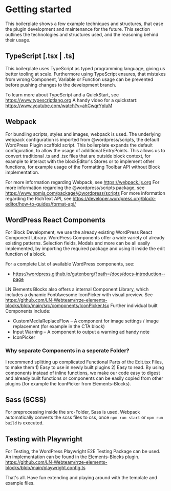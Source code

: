 # Getting started
This boilerplate shows a few example techniques and structures, that ease the plugin development and maintenance for the future. This section outlines the technologies and structures used, and the reasoning behind their usage.

## TypeScript [.tsx | .ts]
This boilerplate uses TypeScript as typed programming language, giving us better tooling at scale. Furthermore using TypeScript ensures, that mistakes from wrong Component, Variable or Function usage can be prevented before pushing changes to the development branch.

To learn more about TypeScript and a QuickStart, see https://www.typescriptlang.org
A handy video for a quickstart: https://www.youtube.com/watch?v=ahCwqrYpIuM

## Webpack
For bundling scripts, styles and images, webpack is used. The underlying webpack configuration is imported from @wordpress/scripts, the default WordPress Plugin scaffold script. This boilerplate expands the default configuration, to allow the usage of additional EntryPoints. This allows us to convert traditional .ts and .tsx files that are outside block context, for example to interact with the blockEditor's Stores or to implement other functions, for example usage of the Formatting Toolbar API without Block implementation.

For more information regarding Webpack, see https://webpack.js.org
For more information regarding the @wordpress/scripts package, see https://www.npmjs.com/package/@wordpress/scripts
For more information regarding the RichText API, see https://developer.wordpress.org/block-editor/how-to-guides/format-api/

## WordPress React Components
For Block Development, we use the already existing WordPress React Component Library. WordPress Components offer a wide variety of already existing patterns. Selection fields, Modals and more can be all easily implemented, by importing the required package and using it inside the edit function of a block.

For a complete List of available WordPress components, see: 
- https://wordpress.github.io/gutenberg/?path=/docs/docs-introduction--page

LN Elements Blocks also offers a internal Component Library, which includes a dynamic FontAwesome IconPicker with visual preview. See https://github.com/LN-Webteam/rrze-elements-blocks/blob/main/src/components/IconPicker.tsx
Further individual built Components include:
- CustomMediaReplaceFlow – A component for image settings / image replacement (for example in the CTA block)
- Input Warning – A component to output a warning ad handy note
- IconPicker

### Why separate Components in a seperate Folder?
I recommend splitting up complicated Functional Parts of the Edit.tsx Files, to make them 1) Easy to use in newly built plugins 2) Easy to read. By using components instead of inline functions, we make our code easy to digest and already built functions or components can be easily copied from other plugins (for example the IconPicker from Elements-Blocks).

## Sass (SCSS)
For preprocessing inside the src-Folder, Sass is used. Webpack automatically converts the scss files to css, once `npm run start` or `npm run build` is executed.

## Testing with Playwright
For Testing, the WordPress Playwright E2E Testing Package can be used. An implementation can be found in the Elements-Blocks plugin. https://github.com/LN-Webteam/rrze-elements-blocks/blob/main/playwright.config.ts

That's all. Have fun extending and playing around with the template and example files.